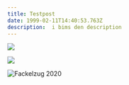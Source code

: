 ```yaml
---
title: Testpost
date: 1999-02-11T14:40:53.763Z
description:  i bims den description
---
```

![](img/f-2933.jpg)

![](img/about-direct-sourcing.jpg)

![](img/f-2933.jpg "Fackelzug 2020")